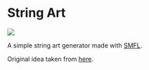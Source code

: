 # String Art

![](eva.gif)

A simple string art generator made with [SMFL](https://www.sfml-dev.org/).

Original idea taken from [here](https://www.youtube.com/watch?v=YZtx4jNNbx8&t=293s).
